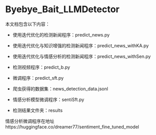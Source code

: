 # Byebye_Bait_LLMDetector

本文档包含以下内容：

- 使用迭代优化的检测新闻程序：predict_news.py

- 使用迭代优化与知识增强的检测新闻程序：predict_news_withKA.py
- 使用迭代优化与情感分析的检测新闻程序：predict_news_withSen.py
- 检测视频程序：predict_b.py
- 微调程序：predict_sft.py
- 爬虫获得的数据集：news_detection_data.jsonl
- 情感分析模型微调程序：sentiSft.py
- 检测结果文件夹：results

情感分析微调程序在地址https://huggingface.co/dreamer77/sentiment_fine_tuned_model
